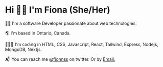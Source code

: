 <h1>Hi 👋🏾 I'm Fiona (She/Her)</h1>
<section>
<p>👩🏾 I'm a software Developer passionate about web technologies.</p>
<p>🌎 I'm based in Ontario, Canada.</p>
<p>👩🏾‍💻 I'm coding in HTML, CSS, Javascript, React, Tailwind, Express, Nodejs, MongoDB, Nextjs.</p>
<p>📬 You can reach me <a href="https://twitter.com/Fionnss">@fionnss</a> on twitter. Or by <a href="mailto:fiona.attah@yahoo.com">Email.</a> </p>
</section>

<!--
**fionss/fionss** is a ✨ _special_ ✨ repository because its `README.md` (this file) appears on your GitHub profile.

Here are some ideas to get you started:

- 🔭 I’m currently working on ...
- 🌱 I’m currently learning ...
- 👯 I’m looking to collaborate on ...
- 🤔 I’m looking for help with ...
- 💬 Ask me about ...
- 📫 How to reach me: ...
- 😄 Pronouns: ...
- ⚡ Fun fact: ...
-->

